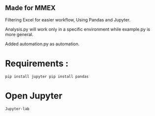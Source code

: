 
## Made for MMEX
 Filtering Excel for easier workflow, Using Pandas and Jupyter.
 
 Analysis.py will work only in a specific environment while example.py is more general.
 
 Added automation.py as automation.
 
# Requirements :
`pip install jupyter
pip install pandas`

# Open Jupyter
`Jupyter-lab`
